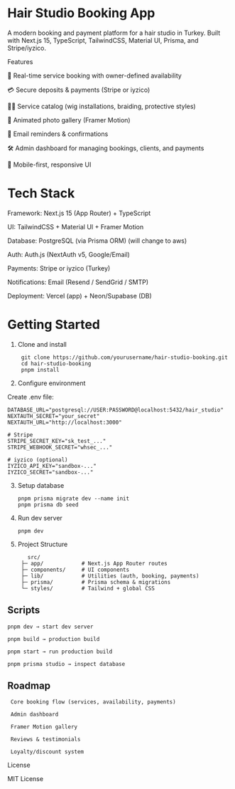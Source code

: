 # Hair Studio Booking App

  A modern booking and payment platform for a hair studio in Turkey. Built with Next.js 15, TypeScript, TailwindCSS, Material UI, Prisma, and Stripe/iyzico.

Features

📅 Real-time service booking with owner-defined availability

💳 Secure deposits & payments (Stripe or iyzico)

👩‍🎨 Service catalog (wig installations, braiding, protective styles)

📸 Animated photo gallery (Framer Motion)

🔔 Email reminders & confirmations

🛠️ Admin dashboard for managing bookings, clients, and payments

📱 Mobile-first, responsive UI

#  Tech Stack

  Framework: Next.js 15 (App Router) + TypeScript
  
  UI: TailwindCSS + Material UI + Framer Motion
  
  Database: PostgreSQL (via Prisma ORM) (will change to aws)
  
  Auth: Auth.js (NextAuth v5, Google/Email)
  
  Payments: Stripe or iyzico (Turkey)
  
  Notifications: Email (Resend / SendGrid / SMTP)
  
  Deployment: Vercel (app) + Neon/Supabase (DB)

#  Getting Started

1. Clone and install
   
        git clone https://github.com/yourusername/hair-studio-booking.git
        cd hair-studio-booking
        pnpm install

3. Configure environment

Create .env file:

    DATABASE_URL="postgresql://USER:PASSWORD@localhost:5432/hair_studio"
    NEXTAUTH_SECRET="your_secret"
    NEXTAUTH_URL="http://localhost:3000"
    
    # Stripe
    STRIPE_SECRET_KEY="sk_test_..."
    STRIPE_WEBHOOK_SECRET="whsec_..."
    
    # iyzico (optional)
    IYZICO_API_KEY="sandbox-..."
    IYZICO_SECRET="sandbox-..."

3. Setup database

       pnpm prisma migrate dev --name init
       pnpm prisma db seed

4. Run dev server

       pnpm dev

5.  Project Structure

           src/
         ├─ app/            # Next.js App Router routes
         ├─ components/     # UI components
         ├─ lib/            # Utilities (auth, booking, payments)
         ├─ prisma/         # Prisma schema & migrations
         └─ styles/         # Tailwind + global CSS


##  Scripts

    pnpm dev → start dev server
    
    pnpm build → production build
    
    pnpm start → run production build
    
    pnpm prisma studio → inspect database

##  Roadmap

     Core booking flow (services, availability, payments)
    
     Admin dashboard
    
     Framer Motion gallery
    
     Reviews & testimonials
    
     Loyalty/discount system

License

MIT License


